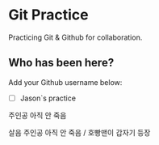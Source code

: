 # Git Practice

Practicing Git &amp; Github for collaboration.

## Who has been here?

Add your Github username below:

- [ ] Jason`s practice

주인공 아직 안 죽음

살음
주인공 아직 안 죽음 / 호빵맨이 갑자기 등장
